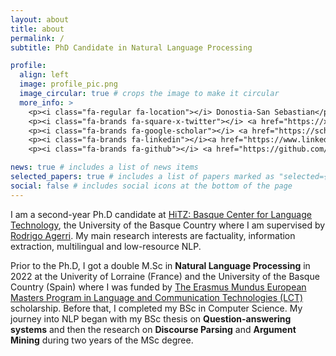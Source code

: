 ```yaml
---
layout: about
title: about
permalink: /
subtitle: PhD Candidate in Natural Language Processing

profile:
  align: left
  image: profile_pic.png
  image_circular: true # crops the image to make it circular
  more_info: >
    <p><i class="fa-regular fa-location"></i> Donostia-San Sebastian</p>
    <p><i class="fa-brands fa-square-x-twitter"></i> <a href="https://x.com/anaryegen">Twitter</a></p>
    <p><i class="fa-brands fa-google-scholar"></i> <a href="https://scholar.google.com/citations?user=xMzGYD4AAAAJ&hl=en">Google Scholar</a></p>
    <p><i class="fa-brands fa-linkedin"></i><a href="https://www.linkedin.com/in/anaryegen/"> LinkedIn</a></p>
    <p><i class="fa-brands fa-github"></i> <a href="https://github.com/anaryegen">GitHub</p>

news: true # includes a list of news items
selected_papers: true # includes a list of papers marked as "selected={true}"
social: false # includes social icons at the bottom of the page
---
```


I am a second-year Ph.D candidate at <a href='https://www.hitz.eus/'>HiTZ: Basque Center for Language Technology</a>, the University of the Basque Country where I am supervised by [Rodrigo Agerri](https://ragerri.github.io). My main research interests are factuality, information extraction, multilingual and low-resource NLP.

Prior to the Ph.D, I got a double M.Sc in <b>Natural Language Processing</b> in 2022 at the Univerity of Lorraine (France) and the University of the Basque Country (Spain) where I was funded by [The Erasmus Mundus European Masters Program in Language and Communication Technologies (LCT)](https://lct-master.org/) scholarship. Before that, I completed my BSc in Computer Science. My journey into NLP began with my BSc thesis on <b>Question-answering systems</b> and then the research on <b>Discourse Parsing</b> and <b>Argument Mining</b> during two years of the MSc degree.

<!-- Link to your social media connections, too. This theme is set up to use [Font Awesome icons](https://fontawesome.com/) and [Academicons](https://jpswalsh.github.io/academicons/), like the ones below. Add your Facebook, Twitter, LinkedIn, Google Scholar, or just disable all of them. -->

